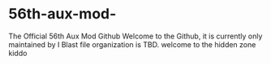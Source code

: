# 56th-aux-mod-
The Official 56th Aux Mod Github
Welcome to the Github, it is currently only maintained by I Blast
file organization is TBD. 
welcome to the hidden zone kiddo
